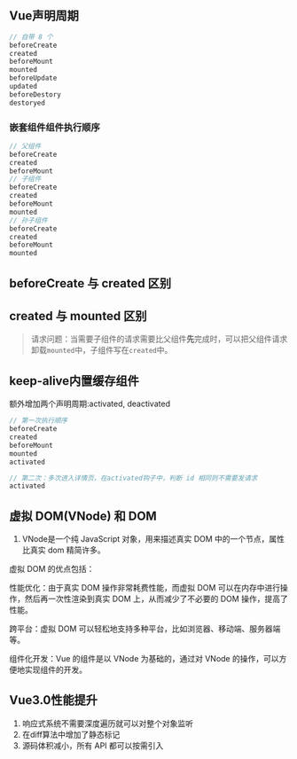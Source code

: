 ## Vue声明周期

```js
// 自带 8 个
beforeCreate
created
beforeMount
mounted
beforeUpdate
updated
beforeDestory
destoryed
```

### 嵌套组件组件执行顺序

```js
// 父组件
beforeCreate
created
beforeMount
// 子组件
beforeCreate
created
beforeMount
mounted
// 孙子组件
beforeCreate
created
beforeMount
mounted
```

## beforeCreate 与 created 区别

## created 与 mounted 区别

> 请求问题：当需要子组件的请求需要比父组件**先**完成时，可以把父组件请求卸载`mounted`中，子组件写在`created`中。

## keep-alive内置缓存组件

额外增加两个声明周期:activated, deactivated

```js
// 第一次执行顺序
beforeCreate
created
beforeMount
mounted
activated

// 第二次：多次进入详情页，在activated钩子中，判断 id 相同则不需要发请求
activated
```

## 虚拟 DOM(VNode) 和 DOM

1. VNode是一个纯 JavaScript 对象，用来描述真实 DOM 中的一个节点，属性比真实 dom 精简许多。

虚拟 DOM 的优点包括：

性能优化：由于真实 DOM 操作非常耗费性能，而虚拟 DOM 可以在内存中进行操作，然后再一次性渲染到真实 DOM 上，从而减少了不必要的 DOM 操作，提高了性能。

跨平台：虚拟 DOM 可以轻松地支持多种平台，比如浏览器、移动端、服务器端等。

组件化开发：Vue 的组件是以 VNode 为基础的，通过对 VNode 的操作，可以方便地实现组件的开发。

## Vue3.0性能提升

1. 响应式系统不需要深度遍历就可以对整个对象监听
2. 在diff算法中增加了静态标记
3. 源码体积减小，所有 API 都可以按需引入
